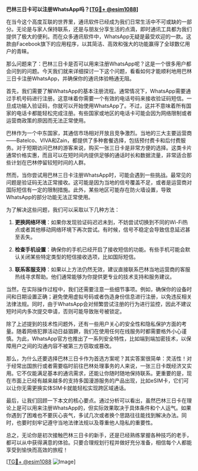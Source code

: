 **巴林三日卡可以注册WhatsApp吗？[[TG💪+ @esim1088](https://t.me/s/esim1088)]**

在当今这个高度互联的世界里，通讯软件已经成为我们日常生活中不可或缺的一部分。无论是与家人保持联系，还是与朋友分享生活的点滴，即时通讯工具都为我们提供了极大的便利。而在众多通讯软件中，WhatsApp无疑是最受欢迎的一款。这款由Facebook旗下的应用程序，以其简洁、高效和强大的功能赢得了全球数亿用户的青睐。

那么问题来了：巴林三日卡是否可以用来注册WhatsApp呢？这是一个很多用户都会问到的问题。今天我们就来详细探讨一下这个问题，看看如何才能顺利地用巴林三日卡注册WhatsApp，并确保你的通讯体验畅通无阻。

首先，我们需要了解WhatsApp的基本注册流程。通常情况下，WhatsApp需要通过手机号码进行注册。这意味着你需要一个有效的电话号码来接收验证码短信。一旦成功输入验证码，你就可以开始使用WhatsApp了。不过，这并不意味着所有国家的电话卡都能轻松完成注册。有些国家或地区的电话卡可能会因为网络限制或者运营商政策的原因而无法正常使用。

巴林作为一个中东国家，其通信市场相对开放且竞争激烈。当地的三大主要运营商——Batelco、VIVA和Zain，都提供了多种套餐选择，包括预付费卡和后付费服务。对于短期访问巴林的游客来说，购买一张三日卡是非常方便的选择。这类卡片通常价格实惠，而且可以在短时间内提供足够的通话时长和数据流量，非常适合那些计划在巴林停留较短时间的人群。

然而，当你尝试用巴林三日卡注册WhatsApp时，可能会遇到一些挑战。最常见的问题是验证码无法正常接收。这可能是因为当地的信号覆盖不足，或者是运营商对国际短信有一定的限制措施。此外，某些地区可能存在防火墙设置，导致WhatsApp的部分功能无法正常使用。

为了解决这些问题，我们可以采取以下几种方法：

1. **更换网络环境**：如果你发现验证码迟迟未到，不妨尝试切换到不同的Wi-Fi热点或者其他移动网络环境下再次尝试。有时候，信号不稳定会导致信息延迟甚至丢失。

2. **检查手机设置**：确保你的手机已经开启了接收短信的功能。有些手机可能会默认关闭某些特定类型的短信接收选项，比如国际短信。

3. **联系客服支持**：如果以上方法仍然无效，建议直接联系巴林当地运营商的客服热线寻求帮助。他们通常能够为你提供更专业的技术支持和服务建议。

当然，在实际操作过程中，我们还需要注意一些细节事项。例如，确保你的设备时间和日期设置正确；避免使用虚拟号码或者伪造身份信息进行注册，以免违反相关法律法规。同时，由于WhatsApp会对频繁尝试注册的行为进行监控，因此不建议短时间内多次提交申请，否则可能导致账号被锁定。

除了上述提到的技术性问题外，还有一些用户关心的安全性和隐私保护方面的考量。随着网络犯罪活动日益猖獗，我们在使用任何在线服务时都需要格外小心谨慎。为此，WhatsApp官方也推出了一系列安全特性，比如端到端加密技术，以保障用户之间的沟通内容不被第三方窃取或篡改。

那么，为什么还要选择巴林三日卡作为首选方案呢？其实答案很简单：灵活性！对于经常出国旅行或者需要临时前往巴林处理事务的人来说，一张三日卡既经济又实用。它不仅能满足基本的通讯需求，还能让你随时随地保持联系。更重要的是，现在市面上已经有越来越多的支持多国漫游服务的产品出现，比如eSIM卡，它们可以让你无需更换实体SIM卡就能轻松实现跨区域通话。

最后，让我们回顾一下本文的核心要点。通过分析可以看出，虽然巴林三日卡在理论上是可以用来注册WhatsApp的，但实际效果取决于具体条件和个人运气。如果你遇到了困难也不要灰心丧气，多试几次或者换个思路往往能找到解决办法。同时，也要时刻牢记遵守当地法律法规以及尊重他人隐私的重要性。

总之，无论你是初次接触巴林三日卡的新手，还是已经熟练掌握各种技巧的老手，都可以从中获得满意的体验。只要合理规划行程并做好充分准备，相信每个人都能享受到愉快而高效的旅程！

[[TG💪+ @esim1088](https://t.me/s/esim1088) ![Image](https://i.postimg.cc/4NQfJmqS/Snipaste-2025-05-13-00-14-12.png)]